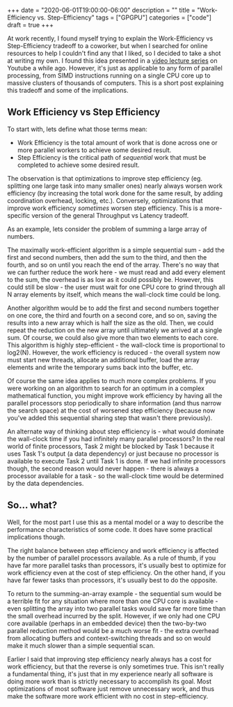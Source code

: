 +++
date = "2020-06-01T19:00:00-06:00"
description = ""
title = "Work-Efficiency vs. Step-Efficiency"
tags = ["GPGPU"]
categories = ["code"]
draft = true
+++

At work recently, I found myself trying to explain the Work-Efficiency vs Step-Efficiency tradeoff
to a coworker, but when I searched for online resources to help I couldn't find any that I liked,
so I decided to take a shot at writing my own. I found this idea presented in a [video lecture
series](https://www.youtube.com/playlist?list=PLGvfHSgImk4aweyWlhBXNF6XISY3um82_) on Youtube a
while ago. However, it's just as applicable to any form of parallel processing, from SIMD
instructions running on a single CPU core up to massive clusters of thousands of computers. This is
a short post explaining this tradeoff and some of the implications.

## Work Efficiency vs Step Efficiency

To start with, lets define what those terms mean:

* Work Efficiency is the total amount of work that is done across one or more parallel workers to
  achieve some desired result.
* Step Efficiency is the critical path of _sequential_ work that must be completed to achieve some
  desired result.

The observation is that optimizations to improve step efficiency (eg. splitting one large task into
many smaller ones) nearly always worsen work efficiency (by increasing the total work done for the
same result, by adding coordination overhead, locking, etc.). Conversely, optimizations that 
improve work efficiency _sometimes_ worsen step efficiency. This is a more-specific version of the
general Throughput vs Latency tradeoff.

As an example, lets consider the problem of summing a large array of numbers.

The maximally work-efficient algorithm is a simple sequential sum - add the first and second
numbers, then add the sum to the third, and then the fourth, and so on until you reach the end of
the array. There's no way that we can further reduce the work here - we must read and add every
element to the sum, the overhead is as low as it could possibly be. However, this could still be
slow - the user must wait for one CPU core to grind through all N array elements by itself, which
means the wall-clock time could be long.

Another algorithm would be to add the first and second numbers together on one core, the third
and fourth on a second core, and so on, saving the results into a new array which is half the size
as the old. Then, we could repeat the reduction on the new array until ultimately we arrived at a
single sum. Of course, we could also give more than two elements to each core. This algorithm is
highly step-efficient - the wall-clock time is proportional to log2(N). However, the work efficiency
is reduced - the overall system now must start new threads, allocate an additional buffer, load
the array elements and write the temporary sums back into the buffer, etc.

Of course the same idea applies to much more complex problems. If you were working on an algorithm
to search for an optimum in a complex mathematical function, you might improve work efficiency by
having all the parallel processors stop periodically to share information (and thus narrow the
search space) at the cost of worsened step efficiency (because now you've added this sequential
sharing step that wasn't there previously).

An alternate way of thinking about step efficiency is - what would dominate the wall-clock time if
you had infinitely many parallel processors? In the real world of finite processors, Task 2 might
be blocked by Task 1 because it uses Task 1's output (a data dependency) or just because no
processor is available to execute Task 2 until Task 1 is done. If we had infinite processors though,
the second reason would never happen - there is always a processor available for a task - so the
wall-clock time would be determined by the data dependencies.

## So... what?

Well, for the most part I use this as a mental model or a way to describe the performance
characteristics of some code. It does have some practical implications though.

The right balance between step efficiency and work efficiency is affected by the number of parallel
processors available. As a rule of thumb, if you have far more parallel tasks than processors, it's
usually best to optimize for work efficiency even at the cost of step efficiency. On the other
hand, if you have far fewer tasks than processors, it's usually best to do the opposite.

To return to the summing-an-array example - the sequential sum would be a terrible fit for any
situation where more than one CPU core is available - even splitting the array into two parallel
tasks would save far more time than the small overhead incurred by the split. However, if we only
had one CPU core available (perhaps in an embedded device) then the two-by-two parallel reduction
method would be a much worse fit - the extra overhead from allocating buffers and context-switching
threads and so on would make it much slower than a simple sequential scan.

Earlier I said that improving step efficiency nearly always has a cost for work efficiency, but that
the reverse is only sometimes true. This isn't really a fundamental thing, it's just that in my
experience nearly all software is doing more work than is strictly necessary to accomplish its goal.
Most optimizations of most software just remove unnecessary work, and thus make the software
more work efficient with no cost in step-efficiency.